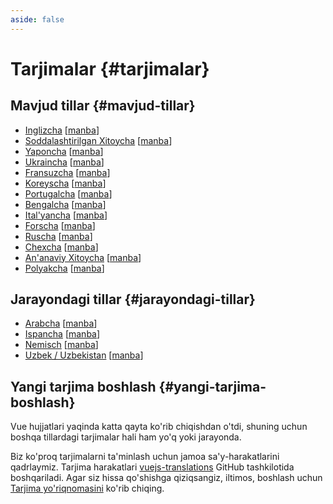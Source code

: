 ```yaml
---
aside: false
---
```


# Tarjimalar {#tarjimalar}

## Mavjud tillar {#mavjud-tillar}

- [Inglizcha](https://vuejs.org/) [[manba](https://github.com/vuejs/docs)]
- [Soddalashtirilgan Xitoycha](https://cn.vuejs.org/) [[manba](https://github.com/vuejs-translations/docs-zh-cn)]
- [Yaponcha](https://ja.vuejs.org/) [[manba](https://github.com/vuejs-translations/docs-ja)]
- [Ukraincha](https://ua.vuejs.org/) [[manba](https://github.com/vuejs-translations/docs-uk)]
- [Fransuzcha](https://fr.vuejs.org) [[manba](https://github.com/vuejs-translations/docs-fr)]
- [Koreyscha](https://ko.vuejs.org) [[manba](https://github.com/vuejs-translations/docs-ko)]
- [Portugalcha](https://pt.vuejs.org) [[manba](https://github.com/vuejs-translations/docs-pt)]
- [Bengalcha](https://bn.vuejs.org) [[manba](https://github.com/vuejs-translations/docs-bn)]
- [Ital'yancha](https://it.vuejs.org) [[manba](https://github.com/vuejs-translations/docs-it)]
- [Forscha](https://fa.vuejs.org) [[manba](https://github.com/vuejs-translations/docs-fa)]
- [Ruscha](https://ru.vuejs.org/) [[manba](https://github.com/vuejs-translations/docs-ru)]
- [Chexcha](https://cs.vuejs.org/) [[manba](https://github.com/vuejs-translations/docs-cs)]
- [An'anaviy Xitoycha](https://zh-hk.vuejs.org/) [[manba](https://github.com/vuejs-translations/docs-zh-hk)]
- [Polyakcha](https://pl.vuejs.org/) [[manba](https://github.com/vuejs-translations/docs-pl)]

## Jarayondagi tillar {#jarayondagi-tillar}

- [Arabcha](https://ar.vuejs.org/) [[manba](https://github.com/vuejs-translations/docs-ar)]
- [Ispancha](https://vue3-spanish-docs.netlify.app/) [[manba](https://github.com/icarusgk/vuejs-spanish-docs)]
- [Nemisch](https://de.vuejs.org/) [[manba](https://github.com/vuejs-translations/docs-de)]
- [Uzbek / Uzbekistan](https://vue.uz/) [[manba](https://github.com/vue-uz/docs)]

## Yangi tarjima boshlash {#yangi-tarjima-boshlash}

Vue hujjatlari yaqinda katta qayta ko'rib chiqishdan o'tdi, shuning uchun boshqa tillardagi tarjimalar hali ham yo'q yoki jarayonda.

Biz ko'proq tarjimalarni ta'minlash uchun jamoa sa'y-harakatlarini qadrlaymiz. Tarjima harakatlari [vuejs-translations](https://github.com/vuejs-translations/) GitHub tashkilotida boshqariladi. Agar siz hissa qo'shishga qiziqsangiz, iltimos, boshlash uchun [Tarjima yo'riqnomasini](https://github.com/vuejs-translations/guidelines/blob/main/README.md) ko'rib chiqing.
